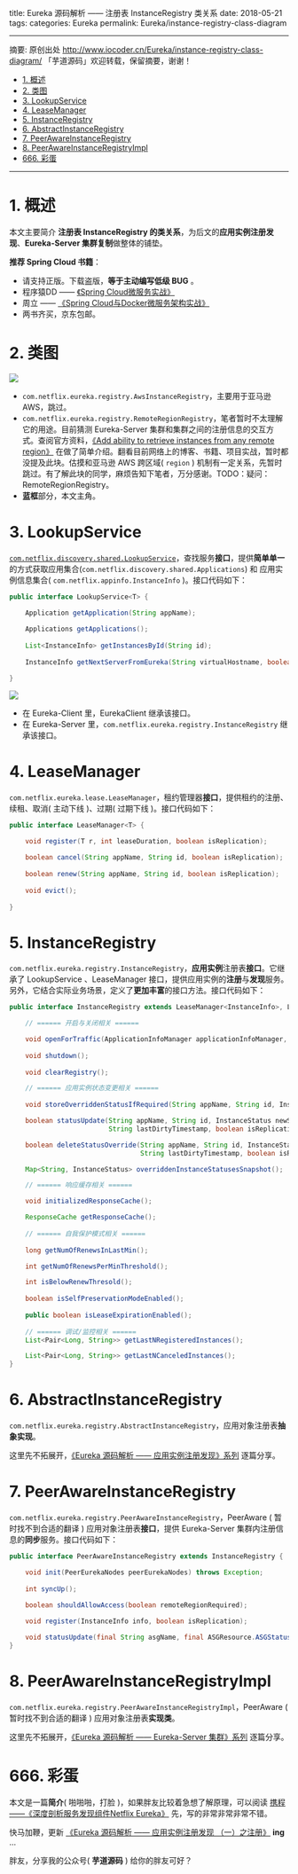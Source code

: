 title: Eureka 源码解析 —— 注册表 InstanceRegistry 类关系
date: 2018-05-21
tags:
categories: Eureka
permalink: Eureka/instance-registry-class-diagram

---

摘要: 原创出处 http://www.iocoder.cn/Eureka/instance-registry-class-diagram/ 「芋道源码」欢迎转载，保留摘要，谢谢！

- [1. 概述](http://www.iocoder.cn/Eureka/instance-registry-class-diagram/?toc)
- [2. 类图](http://www.iocoder.cn/Eureka/instance-registry-class-diagram/?toc)
- [3. LookupService](http://www.iocoder.cn/Eureka/instance-registry-class-diagram/?toc)
- [4. LeaseManager](http://www.iocoder.cn/Eureka/instance-registry-class-diagram/?toc)
- [5. InstanceRegistry](http://www.iocoder.cn/Eureka/instance-registry-class-diagram/?toc)
- [6. AbstractInstanceRegistry](http://www.iocoder.cn/Eureka/instance-registry-class-diagram/?toc)
- [7. PeerAwareInstanceRegistry](http://www.iocoder.cn/Eureka/instance-registry-class-diagram/?toc)
- [8. PeerAwareInstanceRegistryImpl](http://www.iocoder.cn/Eureka/instance-registry-class-diagram/?toc)
- [666. 彩蛋](http://www.iocoder.cn/Eureka/instance-registry-class-diagram/?toc)

---

# 1. 概述

本文主要简介 **注册表 InstanceRegistry 的类关系**，为后文的**应用实例注册发现**、**Eureka-Server 集群复制**做整体的铺垫。

**推荐 Spring Cloud 书籍**：

* 请支持正版。下载盗版，**等于主动编写低级 BUG** 。
* 程序猿DD —— [《Spring Cloud微服务实战》](https://union-click.jd.com/jdc?d=505Twi)
* 周立 —— [《Spring Cloud与Docker微服务架构实战》](https://union-click.jd.com/jdc?d=k3sAaK)
* 两书齐买，京东包邮。

# 2. 类图

![](http://www.iocoder.cn/images/Eureka/2018_05_21/01.png)

* `com.netflix.eureka.registry.AwsInstanceRegistry`，主要用于亚马逊 AWS，跳过。
* `com.netflix.eureka.registry.RemoteRegionRegistry`，笔者暂时不太理解它的用途。目前猜测 Eureka-Server 集群和集群之间的注册信息的交互方式。查阅官方资料，[《Add ability to retrieve instances from any remote region》](https://github.com/Netflix/eureka/issues/29) 在做了简单介绍。翻看目前网络上的博客、书籍、项目实战，暂时都没提及此块。估摸和亚马逊 AWS 跨区域( `region` ) 机制有一定关系，先暂时跳过。有了解此块的同学，麻烦告知下笔者，万分感谢。TODO：疑问：RemoteRegionRegistry。
* **蓝框**部分，本文主角。

# 3. LookupService

[`com.netflix.discovery.shared.LookupService`](https://github.com/YunaiV/eureka/blob/3ef162f20a28c75de84321b69412c4ef138ad55a/eureka-client/src/main/java/com/netflix/discovery/shared/LookupService.java)，查找服务**接口**，提供**简单单一**的方式获取应用集合(`com.netflix.discovery.shared.Applications`) 和 应用实例信息集合( `com.netflix.appinfo.InstanceInfo` )。接口代码如下：

```Java
public interface LookupService<T> {

    Application getApplication(String appName);
    
    Applications getApplications();
    
    List<InstanceInfo> getInstancesById(String id);
    
    InstanceInfo getNextServerFromEureka(String virtualHostname, boolean secure);

}
```

![](http://www.iocoder.cn/images/Eureka/2018_04_29/01.png)

* 在 Eureka-Client 里，EurekaClient 继承该接口。
* 在 Eureka-Server 里，`com.netflix.eureka.registry.InstanceRegistry` 继承该接口。

# 4. LeaseManager

`com.netflix.eureka.lease.LeaseManager`，租约管理器**接口**，提供租约的注册、续租、取消( 主动下线 )、过期( 过期下线 )。接口代码如下：

```Java
public interface LeaseManager<T> {

    void register(T r, int leaseDuration, boolean isReplication);
    
    boolean cancel(String appName, String id, boolean isReplication);
    
    boolean renew(String appName, String id, boolean isReplication);
    
    void evict();
    
}
```

# 5. InstanceRegistry

`com.netflix.eureka.registry.InstanceRegistry`，**应用实例**注册表**接口**。它继承了 LookupService 、LeaseManager 接口，提供应用实例的**注册**与**发现**服务。另外，它结合实际业务场景，定义了**更加丰富**的接口方法。接口代码如下：

```Java
public interface InstanceRegistry extends LeaseManager<InstanceInfo>, LookupService<String> {

    // ====== 开启与关闭相关 ======

    void openForTraffic(ApplicationInfoManager applicationInfoManager, int count);
    
    void shutdown();
    
    void clearRegistry();

    // ====== 应用实例状态变更相关 ======
    
    void storeOverriddenStatusIfRequired(String appName, String id, InstanceStatus overriddenStatus);

    boolean statusUpdate(String appName, String id, InstanceStatus newStatus,
                         String lastDirtyTimestamp, boolean isReplication);

    boolean deleteStatusOverride(String appName, String id, InstanceStatus newStatus,
                                 String lastDirtyTimestamp, boolean isReplication);

    Map<String, InstanceStatus> overriddenInstanceStatusesSnapshot();

    // ====== 响应缓存相关 ======

    void initializedResponseCache();

    ResponseCache getResponseCache();
    
    // ====== 自我保护模式相关 ======
    
    long getNumOfRenewsInLastMin();

    int getNumOfRenewsPerMinThreshold();

    int isBelowRenewThresold();
    
    boolean isSelfPreservationModeEnabled();
    
    public boolean isLeaseExpirationEnabled();
    
    // ====== 调试/监控相关 ======
    List<Pair<Long, String>> getLastNRegisteredInstances();

    List<Pair<Long, String>> getLastNCanceledInstances();
}
```

# 6. AbstractInstanceRegistry

`com.netflix.eureka.registry.AbstractInstanceRegistry`，应用对象注册表**抽象实现**。

这里先不拓展开，[《Eureka 源码解析 —— 应用实例注册发现》系列](http://www.iocoder.cn/categories/Eureka/?self) 逐篇分享。

# 7. PeerAwareInstanceRegistry

`com.netflix.eureka.registry.PeerAwareInstanceRegistry`，PeerAware ( 暂时找不到合适的翻译 ) 应用对象注册表**接口**，提供 Eureka-Server 集群内注册信息的**同步**服务。接口代码如下：

```Java
public interface PeerAwareInstanceRegistry extends InstanceRegistry {

    void init(PeerEurekaNodes peerEurekaNodes) throws Exception;
    
    int syncUp();
    
    boolean shouldAllowAccess(boolean remoteRegionRequired);

    void register(InstanceInfo info, boolean isReplication);

    void statusUpdate(final String asgName, final ASGResource.ASGStatus newStatus, final boolean isReplication);
}
```

# 8. PeerAwareInstanceRegistryImpl

`com.netflix.eureka.registry.PeerAwareInstanceRegistryImpl`，PeerAware ( 暂时找不到合适的翻译 ) 应用对象注册表**实现类**。

这里先不拓展开，[《Eureka 源码解析 —— Eureka-Server 集群》系列](http://www.iocoder.cn/categories/Eureka/?self) 逐篇分享。

# 666. 彩蛋

本文是一篇**简介**( 啪啪啪，打脸 )，如果胖友比较着急想了解原理，可以阅读 [携程 ——《深度剖析服务发现组件Netflix Eureka》](http://techshow.ctrip.com/archives/1699.html?from=www.iocoder.cn) 先，写的非常非常非常不错。

快马加鞭，更新 [《Eureka 源码解析 —— 应用实例注册发现 （一）之注册》](http://www.iocoder.cn/Eureka/instance-registry-register/?self) **ing** ...

胖友，分享我的公众号( **芋道源码** ) 给你的胖友可好？


